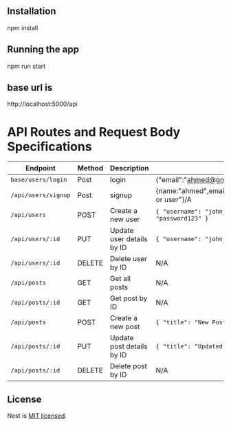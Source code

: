 ## Installation

npm install

## Running the app

npm run start

## base url is 
http://localhost:5000/api

# API Routes and Request Body Specifications

| Endpoint         | Method | Description                           | Request Body (JSON) Example                        |
|------------------|--------|---------------------------------------|----------------------------------------------------|
| `base/users/login`     | Post    | login                         | {"email":"ahmed@gmail.com",password:"12345678"}/A                                                |
| `/api/users/signup` | Post    | signup                        | {name:"ahmed",email:"ahmed@gmail.com","password":"12345678","role":"admin or user"}/A                                                |
| `/api/users`     | POST   | Create a new user                     | `{ "username": "john_doe", "email": "john@example.com", "password": "password123" }` |
| `/api/users/:id` | PUT    | Update user details by ID             | `{ "username": "john_doe_updated" }`               |
| `/api/users/:id` | DELETE | Delete user by ID                     | N/A                                                |
| `/api/posts`     | GET    | Get all posts                         | N/A                                                |
| `/api/posts/:id` | GET    | Get post by ID                        | N/A                                                |
| `/api/posts`     | POST   | Create a new post                     | `{ "title": "New Post", "content": "Lorem ipsum..." }` |
| `/api/posts/:id` | PUT    | Update post details by ID             | `{ "title": "Updated Post" }`                      |
| `/api/posts/:id` | DELETE | Delete post by ID                     | N/A                                                



## License

Nest is [MIT licensed](LICENSE).
